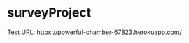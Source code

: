 # surveyProject

Test URL: https://powerful-chamber-67823.herokuapp.com/


































